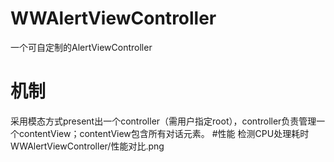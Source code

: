 # WWAlertViewController
一个可自定制的AlertViewController
# 机制
采用模态方式present出一个controller（需用户指定root），controller负责管理一个contentView；contentView包含所有对话元素。
#性能
检测CPU处理耗时
 WWAlertViewController/性能对比.png 
